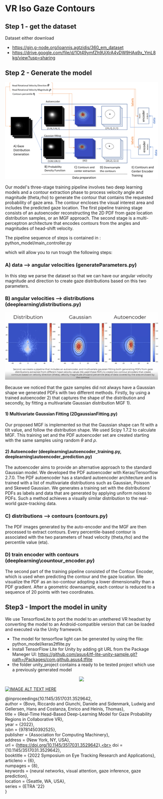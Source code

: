 # VR Iso Gaze Contours

## Step 1 - get the dataset
Dataset either download 
- https://gin.g-node.org/ioannis.agtzidis/360_em_dataset
- https://drive.google.com/file/d/1Ot49ymfZh9UjXrA4vDW9HAq9x_YmL8kg/view?usp=sharing

## Step 2 - Generate the model 

<p align="center">
  <img src="media/pipeline.PNG">
</p>

Our model's three-stage training pipeline involves two deep learning models and a contour extraction phase to process velocity angle and magnitude (theta,rho) to generate the contour that contains the requested probability of gaze area. The contour encloses the visual interest area and includes the predicted gaze location. The first pipeline training stage consists of an autoencoder reconstructing the 2D PDF from gaze location distribution samples, or an MGF approach. The second stage is a multi-perceptron architecture that encodes contours from the angles and magnitudes of head-shift velocity.

The pipeline sequence of steps is contained in : python_model/main_controller.py 

which will allow you to run trough the following steps:

### A) data --> angular velocities (generateParameters.py) 

In this step we parse the dataset so that we can have our angular velocity magnitude and direction to create gaze distributions based on this two parameters. 

### B) angular velocities --> distributions (deeplearning\\distributions.py)

<p align="center">
  <img src="media/comparision.gif">
</p>

Because we noticed that the gaze samples did not always have a Gaussian shape we generated PDFs with two different methods. Firstly, by using a trained autoencoder 2) that captures the shape of the distribution and secondly, by fitting a multivariate Gaussian distribution MGF 1).

#### 1) Multivariate Gaussian Fitting (2DgaussianFitting.py)

Our proposed MGF is implemented so that the Gaussian shape can fit with a tilt value, and follow the distribution shape. We used Scipy 1.7.2 to calculate MGF. This training set and the PDF autoencoder set are created starting with the same samples using random $\theta$  and $\rho$.

#### 2) Autoencoder (deeplearning\\autoencoder_training.py, deeplearning\\autoencoder_prediction.py)

The autoencoder aims to provide an alternative approach to the standard Gaussian model. We developed the PDF autoencoder with Keras/Tensorflow 2.7.0. The PDF autoencoder has a standard autoencoder architecture and is trained with a list of multivariate distributions such as Gaussian, Poisson and Skewed Gaussian. We generates a training set with the distributions' PDFs as labels and data that are generated by applying uniform noises to PDFs. Such a method achieves a visually similar distribution to the real-world gaze-tracking data.

### C) distributions --> contours (contours.py)

The PDF images generated by the auto-encoder and the MGF are then processed to extract contours. Every percentile-based contour is associated with the two parameters of head velocity (theta,rho) and the percentile value (eta). 

### D) train encoder with contours  (deeplearning\\countour_encoder.py)

The second part of the training pipeline consisted of the Contour Encoder, which is used when predicting the contour and the gaze location. We visualize the PDF as an iso-contour adopting a lower dimensionality than a PDF gradient. After a geometric downsample, each contour is reduced to a sequence of 20 points with two coordinates.

## Step3 - Import the model in unity 
We use TensorflowLite to port the model to an untethered VR headset by converting the model to an Android-compatible version that can be loaded and executed via the Unity framework.
- The model for tensorflow light can be generated by using the file: python_model/keras2tflite.py
- Install TensorFlow Lite for Unity by adding git URL from the Package Maneger UI: https://github.com/asus4/tf-lite-unity-sample.git?path=/Packages/com.github.asus4.tflite
- the folder unity_project contains a ready to be tested project which use a previously generated model 

<p align="center">
  <img src="media/unity.gif">
</p>

[![IMAGE ALT TEXT HERE](https://img.youtube.com/vi/lRd5IHCh6Mo/0.jpg)](https://www.youtube.com/watch?v=lRd5IHCh6Mo)

@inproceedings{10.1145/3517031.3529642,<br>
    author = {Bovo, Riccardo and Giunchi, Daniele and Sidenmark, Ludwig and Gellersen, Hans and Costanza, Enrico and Heinis, Thomas},<br>
    title = {Real-Time Head-Based Deep-Learning Model for Gaze Probability Regions in Collaborative VR}, <br>
    year = {2022}, <br>
    isbn = {9781450392525},<br>
    publisher = {Association for Computing Machinery},<br>
    address = {New York, NY, USA},<br>
    url = {https://doi.org/10.1145/3517031.3529642},<br>
    doi = {10.1145/3517031.3529642},<br>
    booktitle = {2022 Symposium on Eye Tracking Research and Applications},<br>
    articleno = {6},<br>
    numpages = {8},<br>
    keywords = {neural networks, visual attention, gaze inference, gaze prediction},<br>
    location = {Seattle, WA, USA},<br>
    series = {ETRA '22}<br>
}

